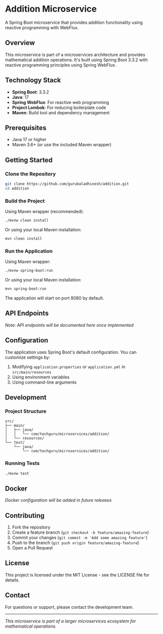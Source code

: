 # Addition Microservice

A Spring Boot microservice that provides addition functionality using reactive programming with WebFlux.

## Overview

This microservice is part of a microservices architecture and provides mathematical addition operations. It's built using Spring Boot 3.3.2 with reactive programming principles using Spring WebFlux.

## Technology Stack

- **Spring Boot**: 3.3.2
- **Java**: 17
- **Spring WebFlux**: For reactive web programming
- **Project Lombok**: For reducing boilerplate code
- **Maven**: Build tool and dependency management

## Prerequisites

- Java 17 or higher
- Maven 3.6+ (or use the included Maven wrapper)

## Getting Started

### Clone the Repository

```bash
git clone https://github.com/gurubaladhinesh/addition.git
cd addition
```

### Build the Project

Using Maven wrapper (recommended):
```bash
./mvnw clean install
```

Or using your local Maven installation:
```bash
mvn clean install
```

### Run the Application

Using Maven wrapper:
```bash
./mvnw spring-boot:run
```

Or using your local Maven installation:
```bash
mvn spring-boot:run
```

The application will start on port 8080 by default.

## API Endpoints

*Note: API endpoints will be documented here once implemented*

## Configuration

The application uses Spring Boot's default configuration. You can customize settings by:

1. Modifying `application.properties` or `application.yml` in `src/main/resources`
2. Using environment variables
3. Using command-line arguments

## Development

### Project Structure

```
src/
├── main/
│   ├── java/
│   │   └── com/techguru/microservices/addition/
│   └── resources/
└── test/
    └── java/
        └── com/techguru/microservices/addition/
```

### Running Tests

```bash
./mvnw test
```

## Docker

*Docker configuration will be added in future releases*

## Contributing

1. Fork the repository
2. Create a feature branch (`git checkout -b feature/amazing-feature`)
3. Commit your changes (`git commit -m 'Add some amazing feature'`)
4. Push to the branch (`git push origin feature/amazing-feature`)
5. Open a Pull Request

## License

This project is licensed under the MIT License - see the LICENSE file for details.

## Contact

For questions or support, please contact the development team.

---

*This microservice is part of a larger microservices ecosystem for mathematical operations.*
